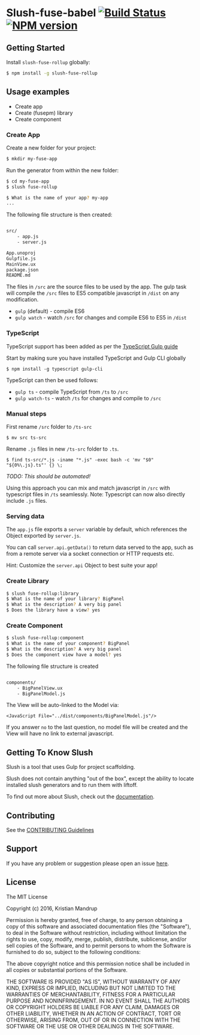 # Slush-fuse-babel [![Build Status](https://secure.travis-ci.org/kristianmandrup/slush-fuse-rollup.png?branch=master)](https://travis-ci.org/kristianmandrup/slush-fuse-rollup) [![NPM version](https://badge-me.herokuapp.com/api/npm/slush-fuse-rollup.png)](http://badges.enytc.com/for/npm/slush-fuse-rollup)

## Getting Started

Install `slush-fuse-rollup` globally:

```bash
$ npm install -g slush-fuse-rollup
```

## Usage examples

- Create app
- Create (fusepm) library
- Create component

### Create App

Create a new folder for your project:

```bash
$ mkdir my-fuse-app
```

Run the generator from within the new folder:

```bash
$ cd my-fuse-app
$ slush fuse-rollup

$ What is the name of your app? my-app
...
```

The following file structure is then created:

```bash

src/
    - app.js
    - server.js

App.unoproj
Gulpfile.js
MainView.ux
package.json
README.md
```

The files in `/src` are the source files to be used by the app. The gulp task will compile the `/src` files to ES5 compatible javascript in `/dist` on any modification.

- `gulp` (default) - compile ES6
- `gulp watch` - watch `/src` for changes and compile ES6 to ES5 in `/dist`

### TypeScript
TypeScript support has been added as per the [TypeScript Gulp guide](http://www.typescriptlang.org/docs/handbook/gulp.html)

Start by making sure you have installed TypeScript and Gulp CLI globally

`$ npm install -g typescript gulp-cli`

TypeScript can then be used follows:
- `gulp ts` - compile TypeScript from `/ts` to `/src`
- `gulp watch-ts` - watch `/ts` for changes and compile to `/src`

### Manual steps

First rename `/src` folder to `/ts-src`

`$ mv src ts-src`

Rename `.js` files in new `/ts-src` folder to `.ts`.

`$ find ts-src/*.js -iname "*.js" -exec bash -c 'mv "$0" "${0%\.js}.ts"' {} \;`

*TODO: This should be automated!*

Using this approach you can mix and match javascript in `/src` with typescript files in `/ts` seamlessly. Note: Typescript can now also directly include `.js` files.

### Serving data

The `app.js` file exports a `server` variable by default, which references the Object exported by `server.js`.

You can call `server.api.getData()` to return data served to the app, such as from a remote server via a socket connection or HTTP requests etc.

Hint: Customize the `server.api` Object to best suite your app!

### Create Library

```bash
$ slush fuse-rollup:library
$ What is the name of your library? BigPanel
$ What is the description? A very big panel
$ Does the library have a view? yes
```

### Create Component

```bash
$ slush fuse-rollup:component
$ What is the name of your component? BigPanel
$ What is the description? A very big panel
$ Does the component view have a model? yes
```

The following file structure is created

```bash

components/
    - BigPanelView.ux
    - BigPanelModel.js
```

The View will be auto-linked to the Model via:

`<JavaScript File="../dist/components/BigPanelModel.js"/>`

If you answer `no` to the last question, no model file will be created and the View will have no link to external javascript.

## Getting To Know Slush

Slush is a tool that uses Gulp for project scaffolding.

Slush does not contain anything "out of the box", except the ability to locate installed slush generators and to run them with liftoff.

To find out more about Slush, check out the [documentation](https://github.com/slushjs/slush).

## Contributing

See the [CONTRIBUTING Guidelines](https://github.com/kristianmandrup/slush-fuse-rollup/blob/master/CONTRIBUTING.md)

## Support
If you have any problem or suggestion please open an issue [here](https://github.com/kristianmandrup/slush-fuse-rollup/issues).

## License

The MIT License

Copyright (c) 2016, Kristian Mandrup

Permission is hereby granted, free of charge, to any person
obtaining a copy of this software and associated documentation
files (the "Software"), to deal in the Software without
restriction, including without limitation the rights to use,
copy, modify, merge, publish, distribute, sublicense, and/or sell
copies of the Software, and to permit persons to whom the
Software is furnished to do so, subject to the following
conditions:

The above copyright notice and this permission notice shall be
included in all copies or substantial portions of the Software.

THE SOFTWARE IS PROVIDED "AS IS", WITHOUT WARRANTY OF ANY KIND,
EXPRESS OR IMPLIED, INCLUDING BUT NOT LIMITED TO THE WARRANTIES
OF MERCHANTABILITY, FITNESS FOR A PARTICULAR PURPOSE AND
NONINFRINGEMENT. IN NO EVENT SHALL THE AUTHORS OR COPYRIGHT
HOLDERS BE LIABLE FOR ANY CLAIM, DAMAGES OR OTHER LIABILITY,
WHETHER IN AN ACTION OF CONTRACT, TORT OR OTHERWISE, ARISING
FROM, OUT OF OR IN CONNECTION WITH THE SOFTWARE OR THE USE OR
OTHER DEALINGS IN THE SOFTWARE.
